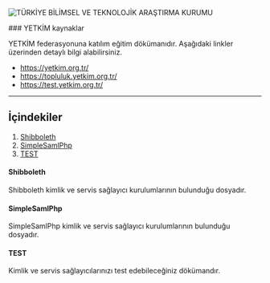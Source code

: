 <img src="https://www.tubitak.gov.tr/sites/default/files/tubitak_logo.png" alt="TÜRKİYE BİLİMSEL VE TEKNOLOJİK ARAŞTIRMA KURUMU" id="logo">



### YETKİM kaynaklar

YETKİM federasyonuna katılım eğitim dökümanıdır. Aşağıdaki linkler üzerinden detaylı bilgi alabilirsiniz. 

- https://yetkim.org.tr/
- https://topluluk.yetkim.org.tr/
- https://test.yetkim.org.tr/

---

## İçindekiler
1. [Shibboleth](#shibboleth)
2. [SimpleSamlPhp](#simplesamlphp)
3. [TEST](#test)


#### Shibboleth
Shibboleth kimlik ve servis sağlayıcı kurulumlarının bulunduğu dosyadır.  

#### SimpleSamlPhp
SimpleSamlPhp kimlik ve servis sağlayıcı kurulumlarının bulunduğu dosyadır.

#### TEST
Kimlik ve servis sağlayıcılarınızı test edebileceğiniz dökümandır. 


